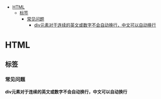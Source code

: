* [HTML](#html)
	* [标签](#标签)
		* [常见问题](#常见问题)
			* [div元素对于连续的英文或数字不会自动换行，中文可以自动换行](#div元素对于连续的英文或数字不会自动换行中文可以自动换行)

# HTML
## 标签
### 常见问题
####  div元素对于连续的英文或数字不会自动换行，中文可以自动换行

